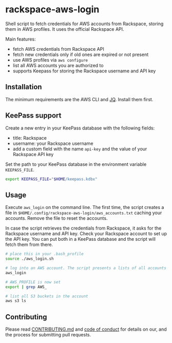 # rackspace-aws-login

Shell script to fetch credentials for AWS accounts from Rackspace, storing them in AWS profiles. It uses the official
Rackspace API.

Main features:

- fetch AWS credentials from Rackspace API
- fetch new credentials only if old ones are expired or not present
- use AWS profiles via `aws configure`
- list all AWS accounts you are authorized to
- supports Keepass for storing the Rackspace username and API key

## Installation

The minimum requirements are the AWS CLI and [JQ](https://github.com/jqlang/jq). Install them first.

## KeePass support

Create a new entry in your KeePass database with the following fields:

- title: Rackspace
- username: your Rackspace username
- add a custom field with the name `api-key` and the value of your Rackspace API key

Set the path to your KeePass database in the environment variable `KEEPASS_FILE`.

```bash
export KEEPASS_FILE="$HOME/keepass.kdbx"
```

## Usage

Execute `aws_login` on the command line. The first time, the script creates a file in
`$HOME/.config/rackspace-aws-login/aws_accounts.txt` caching your accounts. Remove the file to reset the accounts.

In case the script retrieves the credentials from Rackspace, it asks for the Rackspace username and API key. Check your
Rackspace account to set up the API key. You can put both in a KeePass database and the script will fetch them from there.

```bash
# place this in your .bash_profile
source ./aws_login.sh

# log into an AWS account. The script presents a lists of all accounts
aws_login

# AWS_PROFILE is now set
export | grep AWS_

# list all S3 buckets in the account
aws s3 ls
```

## Contributing

Please read [CONTRIBUTING.md](.github/CONTRIBUTING.md) and [code of conduct](.github/CODE_OF_CONDUCT.md) for details on our, and
the process for submitting pull requests.
